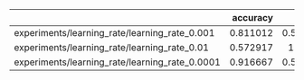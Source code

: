 |                                                |   accuracy |     loss |
|:-----------------------------------------------|-----------:|---------:|
| experiments/learning_rate/learning_rate_0.001  |   0.811012 | 0.537101 |
| experiments/learning_rate/learning_rate_0.01   |   0.572917 | 1.26068  |
| experiments/learning_rate/learning_rate_0.0001 |   0.916667 | 0.556617 |